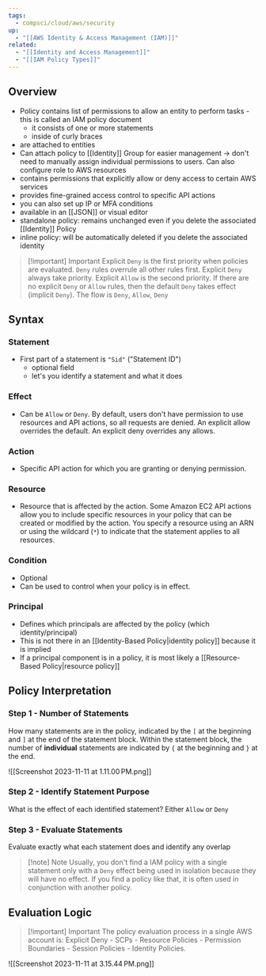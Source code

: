 ```yaml
---
tags:
  - compsci/cloud/aws/security
up:
  - "[[AWS Identity & Access Management (IAM)]]"
related:
  - "[[Identity and Access Management]]"
  - "[[IAM Policy Types]]"
---
```

## Overview

- Policy contains list of permissions to allow an entity to perform tasks - this is called an IAM policy document
	- it consists of one or more statements
	- inside of curly braces
- are attached to entities
- Can attach policy to [[Identity]] Group for easier management  -> don't need to manually assign individual permissions to users. Can also configure role to AWS resources
- contains permissions that explicitly allow or deny access to certain AWS services
- provides fine-grained access control to specific API actions
- you can also set up IP or MFA conditions
- available in an [[JSON]] or visual editor
- standalone policy: remains unchanged even if you delete the associated [[Identity]] Policy
- inline policy: will be automatically deleted if you delete the associated identity

>[!important] Important
>Explicit `Deny` is the first priority when policies are evaluated. `Deny` rules overrule all other rules first. Explicit `Deny` always take priority. Explicit `Allow` is the second priority. If there are no explicit `Deny` or `Allow` rules, then the default `Deny` takes effect (implicit `Deny`). The flow is `Deny`, `Allow`, `Deny`

## Syntax

### Statement
- First part of a statement is `"Sid"`  ("Statement ID")
	- optional field
	- let's you identify a statement and what it does

### Effect
- Can be `Allow` or `Deny`. By default, users don't have permission to use resources and API actions, so all requests are denied. An explicit allow overrides the default. An explicit deny overrides any allows.

### Action
- Specific API action for which you are granting or denying permission.

### Resource
- Resource that is affected by the action. Some Amazon EC2 API actions allow you to include specific resources in your policy that can be created or modified by the action. You specify a resource using an ARN or using the wildcard (`*`) to indicate that the statement applies to all resources.

### Condition
- Optional
- Can be used to control when your policy is in effect.

### Principal
- Defines which principals are affected by the policy (which identity/principal)
- This is not there in an [[Identity-Based Policy|identity policy]] because it is implied
- If a principal component is in a policy, it is most likely a [[Resource-Based Policy|resource policy]]


## Policy Interpretation

### Step 1 - Number of Statements
How many statements are in the policy, indicated by the `[` at the beginning and `]` at the end of the statement block. Within the statement block, the number of **individual** statements are indicated by `{` at the beginning and `}` at the end. 

![[Screenshot 2023-11-11 at 1.11.00 PM.png]]

### Step 2 - Identify Statement Purpose
What is the effect of each identified statement? Either `Allow` or `Deny` 

### Step 3 - Evaluate Statements
Evaluate exactly what each statement does and identify any overlap 

>[!note] Note
>Usually, you don't find a IAM policy with a single statement only with a `Deny` effect being used in isolation because they will have no effect. If you find a policy like that, it is often used in conjunction with another policy.


## Evaluation Logic

>[!important] Important
>The policy evaluation process in a single AWS account is:
>Explicit Deny - SCPs - Resource Policies - Permission Boundaries - Session Policies - Identity Policies.


![[Screenshot 2023-11-11 at 3.15.44 PM.png]]


